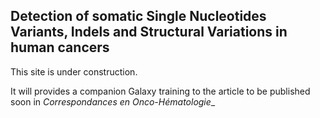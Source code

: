 ## Detection of somatic Single Nucleotides Variants, Indels and Structural Variations in human cancers

This site is under construction.

It will provides a companion Galaxy training to the article to be published soon in
_Correspondances en Onco-Hématologie__
